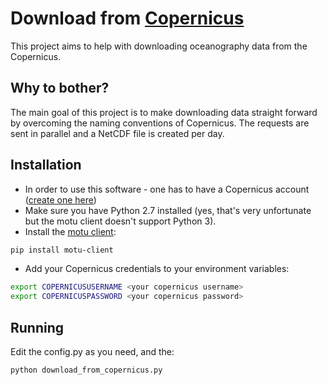 # Download from [Copernicus](http://marine.copernicus.eu)
This project aims to help with downloading oceanography data from the Copernicus.

## Why to bother?
The main goal of this project is to make downloading data straight forward by overcoming the naming conventions of Copernicus. The requests are sent in parallel and a NetCDF file is created per day.

## Installation
* In order to use this software - one has to have a Copernicus account ([create one here](http://marine.copernicus.eu/services-portfolio/register-now/))
* Make sure you have Python 2.7 installed (yes, that's very unfortunate but the motu client doesn't support Python 3).
* Install the [motu client](https://github.com/clstoulouse/motu-client-python):
```bash
pip install motu-client
```
* Add your Copernicus credentials to your environment variables:
```bash
export COPERNICUSUSERNAME <your copernicus username>
export COPERNICUSPASSWORD <your copernicus password>
```

## Running
Edit the config.py as you need, and the:
```bash
python download_from_copernicus.py
```

